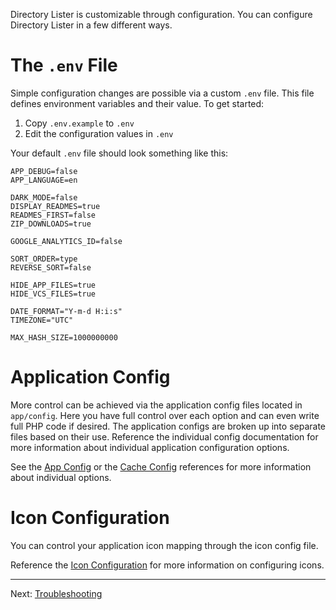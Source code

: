 Directory Lister is customizable through configuration. You can configure Directory Lister in a few different ways.

The `.env` File
===============

Simple configuration changes are possible via a custom `.env` file. This file defines environment variables and their value. To get started:

  1. Copy `.env.example` to `.env`
  2. Edit the configuration values in `.env`

Your default `.env` file should look something like this:

    APP_DEBUG=false
    APP_LANGUAGE=en

    DARK_MODE=false
    DISPLAY_READMES=true
    READMES_FIRST=false
    ZIP_DOWNLOADS=true

    GOOGLE_ANALYTICS_ID=false

    SORT_ORDER=type
    REVERSE_SORT=false

    HIDE_APP_FILES=true
    HIDE_VCS_FILES=true

    DATE_FORMAT="Y-m-d H:i:s"
    TIMEZONE="UTC"

    MAX_HASH_SIZE=1000000000

Application Config
==================

More control can be achieved via the application config files located in `app/config`. Here you have full control over each option and can even write full PHP code if desired. The application configs are broken up into separate files based on their use. Reference the individual config documentation for more information about individual application configuration options.

See the [App Config](https://github.com/DirectoryLister/DirectoryLister/wiki/App-Config-Reference) or the [Cache Config](https://github.com/DirectoryLister/DirectoryLister/wiki/Cache-Config-Reference) references for more information about individual options.

Icon Configuration
==================

You can control your application icon mapping through the icon config file.

Reference the [Icon Configuration](https://github.com/DirectoryLister/DirectoryLister/wiki/Icon-Configuration) for more information on configuring icons.

---

Next: [Troubleshooting](https://github.com/DirectoryLister/DirectoryLister/wiki/Troubleshooting)
